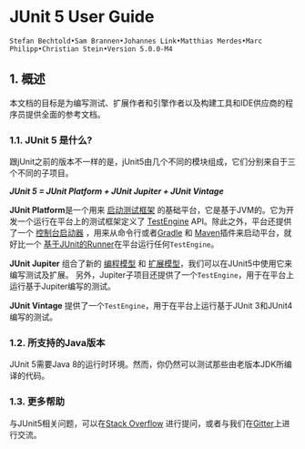 # JUnit 5 User Guide
`Stefan Bechtold•Sam Brannen•Johannes Link•Matthias Merdes•Marc Philipp•Christian Stein•Version 5.0.0-M4`


## 1. 概述
本文档的目标是为编写测试、扩展作者和引擎作者以及构建工具和IDE供应商的程序员提供全面的参考文档。

### 1.1. JUnit 5 是什么?
跟jUnit之前的版本不一样的是，jUnit5由几个不同的模块组成，它们分别来自于三个不同的子项目。

***JUnit 5 = JUnit Platform + JUnit Jupiter + JUnit Vintage***  


**JUnit Platform**是一个用来 [启动测试框架](#) 的基础平台，它是基于JVM的。它为开发一个运行在平台上的测试框架定义了 [TestEngine](http://junit.org/junit5/docs/current/api/org/junit/platform/engine/TestEngine.html) API。除此之外，平台还提供了一个 [控制台启动器]() ，用来从命令行或者[Gradle]() 和 [Maven](#)插件来启动平台，就好比一个 [基于JUnit的Runner]()在平台运行任何`TestEngine`。

**JUnit Jupiter** 组合了新的 [编程模型]() 和 [扩展模型]()，我们可以在JUnit5中使用它来编写测试及扩展。
另外，Jupiter子项目还提供了一个`TestEngine`，用于在平台上运行基于Jupiter编写的测试。

**JUnit Vintage** 提供了一个`TestEngine`，用于在平台上运行基于JUnit 3和JUnit4 编写的测试。

### 1.2. 所支持的Java版本
JUnit 5需要Java 8的运行时环境。然而，你仍然可以测试那些由老版本JDK所编译的代码。

### 1.3. 更多帮助
与JUnit5相关问题，可以在[Stack Overflow](https://stackoverflow.com/questions/tagged/junit5)
进行提问，或者与我们在[Gitter](https://gitter.im/junit-team/junit5)上进行交流。

